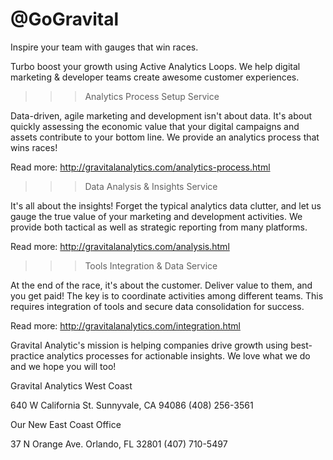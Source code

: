 # @GoGravital

Inspire your team with gauges that win races.

Turbo boost your growth using Active Analytics Loops.
We help digital marketing & developer teams create awesome customer experiences.

>>>Analytics Process Setup Service

Data-driven, agile marketing and development isn't about data. It's about quickly assessing the economic value that your digital campaigns and assets contribute to your bottom line. We provide an analytics process that wins races!

Read more: http://gravitalanalytics.com/analytics-process.html

>>>Data Analysis & Insights Service

It's all about the insights! Forget the typical analytics data clutter, and let us gauge the true value of your marketing and development activities. We provide both tactical as well as strategic reporting from many platforms.

Read more: http://gravitalanalytics.com/analysis.html

>>>Tools Integration & Data Service

At the end of the race, it's about the customer. Deliver value to them, and you get paid! The key is to coordinate activities among different teams. This requires integration of tools and secure data consolidation for success.

Read more: http://gravitalanalytics.com/integration.html

Gravital Analytic's mission is helping companies drive growth using best-practice analytics processes for actionable insights. We love what we do and we hope you will too!

Gravital Analytics West Coast

 640 W California St.
 Sunnyvale, CA 94086
 (408) 256-3561
 
 Our New East Coast Office

 37 N Orange Ave.
 Orlando, FL 32801
 (407) 710-5497
